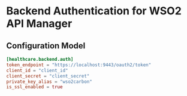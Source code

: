 # Backend Authentication for WSO2 API Manager

## Configuration Model

```toml
[healthcare.backend.auth]
token_endpoint = "https://localhost:9443/oauth2/token"
client_id = "client_id"
client_secret = "client_secret"
private_key_alias = "wso2carbon"
is_ssl_enabled = true
```

